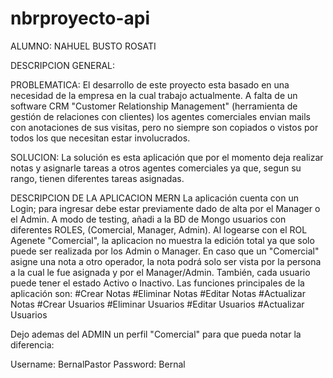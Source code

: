 # nbrproyecto-api

ALUMNO: NAHUEL BUSTO ROSATI

DESCRIPCION GENERAL:

PROBLEMATICA:
El desarrollo de este proyecto esta basado en una necesidad de la empresa en la cual trabajo actualmente.
A falta de un software CRM "Customer Relationship Management" (herramienta de gestión de relaciones con clientes) los agentes comerciales envian mails con anotaciones de sus visitas, pero no siempre son copiados o vistos por todos los que necesitan estar involucrados.

SOLUCION:
La solución es esta aplicación que por el momento deja realizar notas y asignarle tareas a otros agentes comerciales ya que, segun su rango, tienen diferentes tareas asignadas.

DESCRIPCION DE LA APLICACION MERN
La aplicación cuenta con un Login; para ingresar debe estar previamente dado de alta por el Manager o el Admin.
A modo de testing, añadi a la BD de Mongo usuarios con diferentes ROLES, (Comercial, Manager, Admin).
Al logearse con el ROL Agenete "Comercial", la aplicacion no muestra la edición total ya que solo puede ser realizada por los Admin o Manager.
En caso que un "Comercial" asigne una nota a otro operador, la nota podrá solo ser vista por la persona a la cual le fue asignada y por el Manager/Admin.
También, cada usuario puede tener el estado Activo o Inactivo.
Las funciones principales de la aplicación son:
#Crear Notas
#Eliminar Notas
#Editar Notas
#Actualizar Notas
#Crear Usuarios
#Eliminar Usuarios
#Editar Usuarios
#Actualizar Usuarios

Dejo ademas del ADMIN un perfil "Comercial" para que pueda notar la diferencia:

Username: BernalPastor
Password: Bernal



